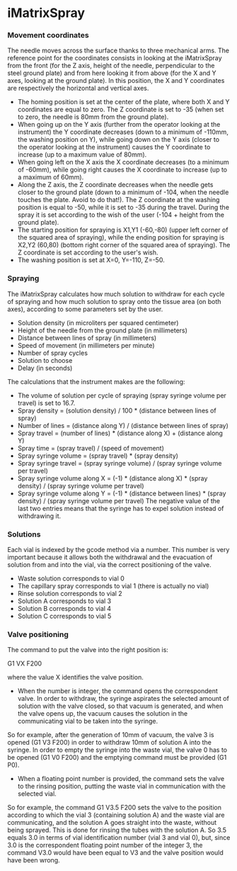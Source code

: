 # iMatrixSpray

### Movement coordinates
The needle moves across the surface thanks to three mechanical arms.
The reference point for the coordinates consists in looking at the iMatrixSpray from the front (for the Z axis, height of the needle, perpendicular to the steel ground plate) and from here looking it from above (for the X and Y axes, looking at the ground plate). In this position, the X and Y coordinates are respectively the horizontal and vertical axes.

* The homing position is set at the center of the plate, where both X and Y coordinates are equal to zero. The Z coordinate is set to -35 (when set to zero, the needle is 80mm from the ground plate).
* When going up on the Y axis (further from the operator looking at the instrument) the Y coordinate decreases (down to a minimum of -110mm, the washing position on Y), while going down on the Y axis (closer to the operator looking at the instrument) causes the Y coordinate to increase (up to a maximum value of 80mm).
* When going left on the X axis the X coordinate decreases (to a minimum of -60mm), while going right causes the X coordinate to increase (up to a maximum of 60mm).
* Along the Z axis, the Z coordinate decreases when the needle gets closer to the ground plate (down to a minimum of -104, when the needle touches the plate. Avoid to do that!). The Z coordinate at the washing position is equal to -50, while it is set to -35 during the travel. During the spray it is set according to the wish of the user (-104 + height from the ground plate).
* The starting position for spraying is X1,Y1 (-60,-80) (upper left corner of the squared area of spraying), while the ending position for spraying is X2,Y2 (60,80) (bottom right corner of the squared area of spraying). The Z coordinate is set according to the user's wish.
* The washing position is set at X=0, Y=-110, Z=-50.

### Spraying
The iMatrixSpray calculates how much solution to withdraw for each cycle of spraying and how much solution to spray onto the tissue area (on both axes), according to some parameters set by the user.
* Solution density (in microliters per squared centimeter)
* Height of the needle from the ground plate (in millimeters)
* Distance between lines of spray (in millimeters)
* Speed of movement (in millimeters per minute)
* Number of spray cycles
* Solution to choose
* Delay (in seconds)

The calculations that the instrument makes are the following:
* The volume of solution per cycle of spraying (spray syringe volume per travel) is set to 16.7.
* Spray density = (solution density) / 100 * (distance between lines of spray)
* Number of lines = (distance along Y) / (distance between lines of spray)
* Spray travel = (number of lines) * (distance along X) + (distance along Y)
* Spray time = (spray travel) / (speed of movement)
* Spray syringe volume = (spray travel) * (spray density)
* Spray syringe travel = (spray syringe volume) / (spray syringe volume per travel)
* Spray syringe volume along X = (-1) * (distance along X) * (spray density) / (spray syringe volume per travel)
* Spray syringe volume along Y = (-1) * (distance between lines) * (spray density) / (spray syringe volume per travel)
The negative value of the last two entries means that the syringe has to expel solution instead of withdrawing it.

### Solutions
Each vial is indexed by the gcode method via a number. This number is very important because it allows both the withdrawal and the evacuation of solution from and into the vial, via the correct positioning of the valve.
* Waste solution corresponds to vial 0
* The capillary spray corresponds to vial 1 (there is actually no vial)
* Rinse solution corresponds to vial 2
* Solution A corresponds to vial 3
* Solution B corresponds to vial 4
* Solution C corresponds to vial 5


### Valve positioning
The command to put the valve into the right position is:

G1 VX F200

where the value X identifies the valve position.

* When the number is integer, the command opens the correspondent valve. In order to withdraw, the syringe aspirates the selected amount of solution with the valve closed, so that vacuum is generated, and when the valve opens up, the vacuum causes the solution in the communicating vial to be taken into the syringe.

So for example, after the generation of 10mm of vacuum, the valve 3 is opened (G1 V3 F200) in order to withdraw 10mm of solution A into the syringe.
In order to empty the syringe into the waste vial, the valve 0 has to be opened (G1 V0 F200) and the emptying command must be provided (G1 P0).
* When a floating point number is provided, the command sets the valve to the rinsing position, putting the waste vial in communication with the selected vial.

So for example, the command G1 V3.5 F200 sets the valve to the position according to which the vial 3 (containing solution A) and the waste vial are communicating, and the solution A goes straight into the waste, without being sprayed. This is done for rinsing the tubes with the solution A. So 3.5 equals 3.0 in terms of vial identification number (vial 3 and vial 0), but, since 3.0 is the correspondent floating point number of the integer 3, the command V3.0 would have been equal to V3 and the valve position would have been wrong.
